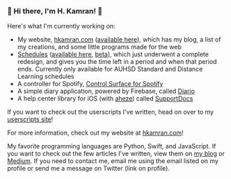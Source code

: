 ### 👋 Hi there, I'm H. Kamran! 👋

Here's what I'm currently working on:
  - My website, [hkamran.com](https://github.com/hkamran80/website) ([available here](https://hkamran.com)), which has my blog, a list of my creations, and some little programs made for the web
  - [Schedules](https://github.com/hkamran80/schedules) ([available here](https://schedules.unisontech.org), [beta](https://beta-schedules.unisontech.org)), which just underwent a complete redesign, and gives you the time left in a period and when that period ends. Currently only available for AUHSD Standard and Distance Learning schedules
  - A controller for Spotify, [Control Surface for Spotify](https://spotify-controlsurface.unisontech.org)
  - A simple diary application, powered by Firebase, called [Diario](https://diario.unisontech.org/)
  - A help center library for iOS (with [aheze](https://github.com/aheze)) called [SupportDocs](https://github.com/aheze/SupportDocs)

If you want to check out the userscripts I've written, head on over to my [userscripts site](https://userscripts.hkamran.com)!

For more information, check out my website at [hkamran.com](https://hkamran.com)!

My favorite programming languages are Python, Swift, and JavaScript. If you want to check out the few articles I've written, view them on [my blog](https://hkamran.com/blog) or [Medium](https://hkamran.medium.com). If you need to contact me, email me using the email listed on my profile or send me a message on Twitter (link on profile).
